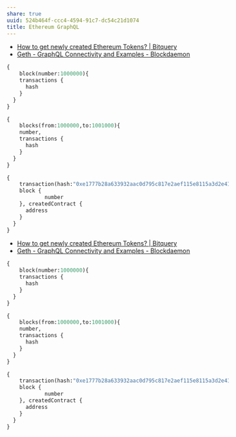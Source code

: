 ```yaml
---
share: true
uuid: 524b464f-ccc4-4594-91c7-dc54c21d1074
title: Ethereum GraphQL
---
```

* [How to get newly created Ethereum Tokens? | Bitquery](https://bitquery.io/blog/newly-created-etheruem-token)
* [Geth - GraphQL Connectivity and Examples - Blockdaemon](https://blockdaemon.com/docs/protocol-documentation/ethereum/geth-graphql-connectivity-and-examples/)

``` graphql
{
	block(number:1000000){
    transactions {
      hash
    }
  }
}
```

``` graphql
{
	blocks(from:1000000,to:1001000){
    number,
    transactions {
      hash
    }
  }
}
```

``` graphql
{
	transaction(hash:"0xe1777b28a633932aac0d795c817e2aef115e8115a3d2e41bbaa51517f2e4db8c"){
    block {
			number
    }, createdContract {
      address
    }
  }
}
```



* [How to get newly created Ethereum Tokens? | Bitquery](https://bitquery.io/blog/newly-created-etheruem-token)
* [Geth - GraphQL Connectivity and Examples - Blockdaemon](https://blockdaemon.com/docs/protocol-documentation/ethereum/geth-graphql-connectivity-and-examples/)

``` graphql
{
	block(number:1000000){
    transactions {
      hash
    }
  }
}
```

``` graphql
{
	blocks(from:1000000,to:1001000){
    number,
    transactions {
      hash
    }
  }
}
```

``` graphql
{
	transaction(hash:"0xe1777b28a633932aac0d795c817e2aef115e8115a3d2e41bbaa51517f2e4db8c"){
    block {
			number
    }, createdContract {
      address
    }
  }
}
```
